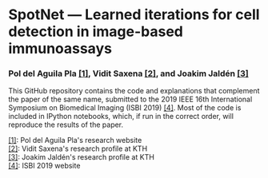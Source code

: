 # SpotNet &mdash; Learned iterations for cell detection in image-based immunoassays
### Pol del Aguila Pla [\[1\]][1], Vidit Saxena [\[2\]][2], and Joakim Jaldén [\[3\]][3]

This GitHub repository contains the code and explanations that complement the paper of the same name, submitted to the 2019 IEEE 16th International Symposium on Biomedical Imaging (ISBI 2019) [\[4\]][4]. Most of the code is included in IPython notebooks, which, if run in the correct order, will reproduce the results of the paper.

[\[1\]][1]: Pol del Aguila Pla's research website  
[\[2\]][2]: Vidit Saxena's research profile at KTH  
[\[3\]][3]: Joakim Jaldén's research profile at KTH  
[\[4\]][4]: ISBI 2019 website

[1]: https://poldap.github.io  
[2]: https://kth.se/profile/vidits   
[3]: https://kth.se/profile/jalden 
[4]: https://biomedicalimaging.org/2019/

